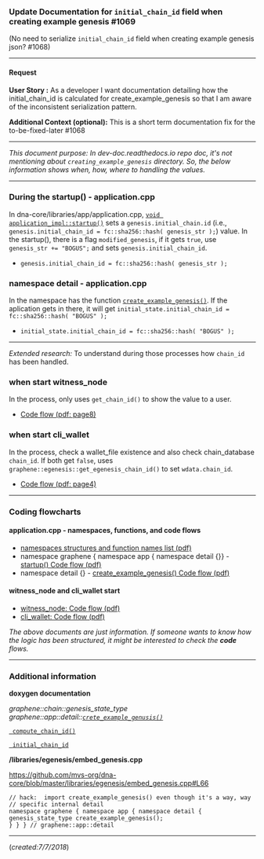 ### Update Documentation for `initial_chain_id` field when creating example genesis #1069
(No need to serialize `initial_chain_id` field when creating example genesis json? #1068)

***

#### Request

**User Story :** As a developer I want documentation detailing how the initial_chain_id is calculated for create_example_genesis so that I am aware of the inconsistent serialization pattern.

**Additional Context (optional):** This is a short term documentation fix for the to-be-fixed-later #1068

***
*This document purpose: In dev-doc.readthedocs.io repo doc, it's not mentioning about `creating_example_genesis` directory. So, the below information shows when, how, where to handling the values.*

***

### During the startup() - application.cpp

In dna-core/libraries/app/application.cpp, [`void application_impl::startup()`](https://github.com/mvs-org/dna-core/blob/35ec65b130f63c594afe2c9ab7f931b42be08cdc/libraries/app/application.cpp#L318) sets a `genesis.initial_chain.id` (i.e., `genesis.initial_chain_id = fc::sha256::hash( genesis_str );`) value. In the startup(), there is a flag `modified_genesis`, if it gets `true`, use `genesis_str += "BOGUS";` and sets `genesis.initial_chain_id`.

- `genesis.initial_chain_id = fc::sha256::hash( genesis_str );`

### namespace detail - application.cpp

In the namespace has the function [`create_example_genesis()`](https://github.com/mvs-org/dna-core/blob/35ec65b130f63c594afe2c9ab7f931b42be08cdc/libraries/app/application.cpp#L79).
If the aplication gets in there, it will get `initial_state.initial_chain_id = fc::sha256::hash( "BOGUS" );`

- `initial_state.initial_chain_id = fc::sha256::hash( "BOGUS" );`

***
*Extended research:*
To understand during those processes how `chain_id` has been handled.

### when start witness_node

In the process, only uses `get_chain_id()` to show the value to a user.
- [Code flow (pdf: page8)](../knowledge_base/shared_files/witness_node_ex-codeflows.pdf)


### when start cli_wallet

In the process, check a wallet_file existence and also check chain_database `chain_id`. If both get `false`, uses `graphene::egenesis::get_egenesis_chain_id()` to set  `wdata.chain_id`.
- [Code flow (pdf: page4)](../knowledge_base/shared_files/cli_wallet_exe-codeflow.pdf)

***


### Coding flowcharts

#### application.cpp - namespaces, functions, and code flows

- [namespaces structures and function names list (pdf)](../knowledge_base/shared_files/application-cpp-namespaces.pdf)
- namespace graphene { namespace app { namespace detail {}} - [startup() Code flow (pdf)](../knowledge_base/shared_files/application-cpp-startup.pdf)
- namespace detail {} - [create_example_genesis() Code flow (pdf)](../knowledge_base/shared_files/application-cpp-ns-detail.pdf)

#### witness_node and cli_wallet start
- [witness_node: Code flow (pdf) ](../knowledge_base/shared_files/witness_node_ex-codeflows.pdf)
- [cli_wallet: Code flow (pdf) ](../knowledge_base/shared_files/cli_wallet_exe-codeflow.pdf)

*The above documents are just information. If someone wants to know how the logic has been structured, it might be interested to check the **code** flows.*


***

### Additional information

**doxygen documentation**


*graphene::chain::genesis_state_type graphene::app::detail::[`crete_example_genusis()`](https://bitshares.org/doxygen/namespacegraphene_1_1app_1_1detail.html#a6ffeeab5458989981d9dd2acb364904e)*

[` compute_chain_id()`](https://bitshares.org/doxygen/structgraphene_1_1chain_1_1genesis__state__type.html#a1212f7780e4dd0f749e59bcdf9149a96)

[` initial_chain_id`](https://bitshares.org/doxygen/structgraphene_1_1chain_1_1genesis__state__type.html#acbf6798be37935a7c792b4fd7adba4c8)

**/libraries/egenesis/embed_genesis.cpp**

https://github.com/mvs-org/dna-core/blob/master/libraries/egenesis/embed_genesis.cpp#L66

    // hack:  import create_example_genesis() even though it's a way, way
    // specific internal detail
    namespace graphene { namespace app { namespace detail {
    genesis_state_type create_example_genesis();
    } } } // graphene::app::detail


****

(*created:7/7/2018*)
